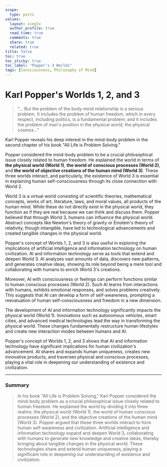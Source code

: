 ```yaml
---
scope:
  type: posts
values:
  layout: single
  author_profile: true
  read_time: true
  comments: true
  share: true
  related: true
title: false
toc: true
toc_sticky: true
toc_label: "Popper's 3 Worlds"
tags: [Consciousness, Philosophy of Mind]
---
```


# Karl Popper's Worlds 1, 2, and 3

> "… But the problem of the body-mind relationship is a serious problem. It includes the problem of human freedom, which in every respect, including politics, is a fundamental problem; and it includes the problem of man's position in the physical world, the physical cosmos..."

Karl Popper reveals his deep interest in the mind-body problem in the second chapter of his book "All Life is Problem Solving."

Popper considered the mind-body problem to be a crucial philosophical issue closely related to human freedom. He explained the world in terms of **the physical world (World 1)**, **the world of conscious processes (World 2)**, and **the world of objective creations of the human mind (World 3)**. These three worlds interact, and particularly, the existence of World 3 is essential in explaining human self-consciousness through its close connection with World 2.

World 3 is a virtual world consisting of scientific theories, mathematical concepts, works of art, literature, laws, and moral values, all products of the human mind. While these do not directly exist in the physical world, they function as if they are real because we can think and discuss them. Popper believed that through World 3, humans can influence the physical world. Abstract concepts like Newton's theory of gravity or Einstein's theory of relativity, though intangible, have led to technological advancements and created tangible changes in the physical world.

Popper's concept of Worlds 1, 2, and 3 is also useful in exploring the implications of artificial intelligence and information technology on human civilization. AI and information technology serve as tools that extend and deepen World 3. AI analyzes vast amounts of data, discovers new patterns, and generates creative ideas, showing its role beyond being a mere tool and collaborating with humans to enrich World 3's creations.

Moreover, AI with consciousness or feelings can perform functions similar to human conscious processes (World 2). Such AI learns from interactions with humans, exhibits emotional responses, and solves problems creatively. This suggests that AI can develop a form of self-awareness, prompting a reevaluation of human self-consciousness and freedom in a new dimension.

The development of AI and information technology significantly impacts the physical world (World 1). Innovations such as autonomous vehicles, smart cities, and advanced medical technologies lead the way in transforming the physical world. These changes fundamentally restructure human lifestyles and create new interaction modes between humans and AI.

Popper's concept of Worlds 1, 2, and 3 shows that AI and information technology have significant implications for human civilization's advancement. AI shares and expands human uniqueness, creates new innovative products, and traverses physical and conscious processes, playing a vital role in deepening our understanding of existence and civilization.

---

### Summary

> In his book "All Life is Problem Solving," Karl Popper considered the mind-body problem as a crucial philosophical issue closely related to human freedom. He explained the world by dividing it into three realms: the physical world (World 1), the world of human conscious processes (World 2), and the objective creations of the human mind (World 3). Popper argued that these three worlds interact to form human self-awareness and civilization. Artificial intelligence and information technology expand and deepen World 3, collaborating with humans to generate new knowledge and creative ideas, thereby bringing about tangible changes in the physical world. These technologies share and extend human uniqueness, playing a significant role in deepening our understanding of existence and civilization.
